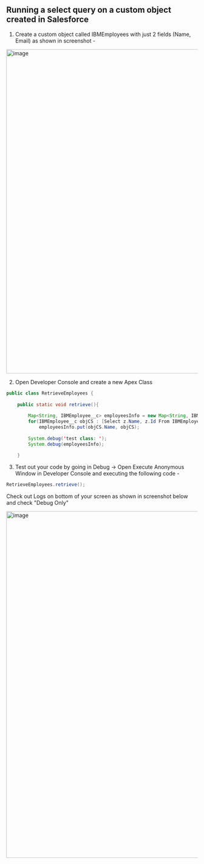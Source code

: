 ## Running a select query on a custom object created in Salesforce

1. Create a custom object called IBMEmployees with just 2 fields (Name, Email) as shown in screenshot - 

<img width="852" alt="image" src="https://user-images.githubusercontent.com/8276139/160912186-bfc6cf80-5920-41a5-8d93-6d6d7969ccdf.png">


2. Open Developer Console and create a new Apex Class

```java
public class RetrieveEmployees {
    
    public static void retrieve(){
        
        Map<String, IBMEmployee__c> employeesInfo = new Map<String, IBMEmployee__c>(); 
        for(IBMEmployee__c objCS : [Select z.Name, z.Id From IBMEmployee__c z])
            employeesInfo.put(objCS.Name, objCS);
       
        System.debug('test class: ');
        System.debug(employeesInfo);
        
    }
```

3. Test out your code by going in Debug -> Open Execute Anonymous Window in Developer Console and executing the following code - 

```java
RetrieveEmployees.retrieve();
```

Check out Logs on bottom of your screen as shown in screenshot below and check "Debug Only"

<img width="911" alt="image" src="https://user-images.githubusercontent.com/8276139/160912666-8731c5d6-4d20-4351-b3f1-88a85059eada.png">

